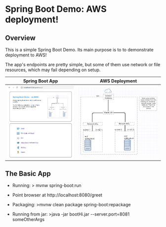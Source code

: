 # Spring Boot Demo: AWS deployment!

## Overview
This is a simple Spring Boot Demo.
Its main purpose is to to demonstrate deployment to AWS!

The app's endpoints are pretty simple, but some of them use network or file resources, which
may fail depending on setup.

|Spring Boot App|AWS Deployment|
|---------------|--------------|
|<img alt="app" raw="true" src="docs/doc-img/tester_app_large.png" width="300"/>|<img alt="diagram" raw="true" src="docs/doc-img/diagram-lb.png" width="350"/>|


## The Basic App
* Running: > mvnw spring-boot:run
* Point browser at http://localhost:8080/greet

* Packaging: >mvnw clean package spring-boot:repackage
* Running from jar: >java -jar bootHi.jar --server.port=8081 someOtherArgs



